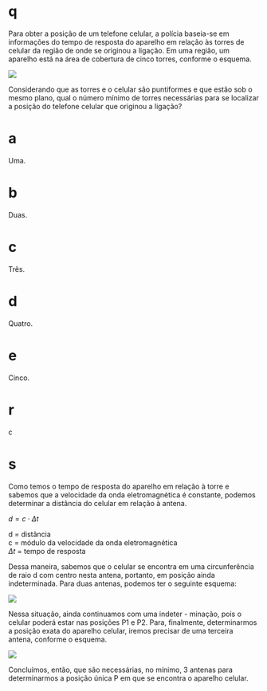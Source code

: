 # q
Para obter a posição de um telefone celular, a polícia baseia-se em informações do tempo de resposta do aparelho em relação às torres de celular da região de onde se originou a ligação. Em uma região, um aparelho está na área de cobertura de cinco torres, conforme o esquema.

![](https://firebasestorage.googleapis.com/v0/b/firebase-enemio.appspot.com/o/questoes%2F183%2Fad07683c-93d1-33ff-99d4-bdf3860140a7.png?alt=media\&token=bba63530-9fe3-41ae-a051-1907d23d0e4b)

Considerando que as torres e o celular são puntiformes e que estão sob o mesmo plano, qual o número mínimo de torres necessárias para se localizar a posição do telefone celular que originou a ligação?

# a
Uma.

# b
Duas.

# c
Três.

# d
Quatro.

# e
Cinco.

# r
c

# s
Como temos o tempo de resposta do aparelho em relação à torre e sabemos que a velocidade da onda eletromagnética é constante, podemos determinar a distância do celular em relação à antena.

$d = c \cdot \Delta t$

d = distância\
c = módulo da velocidade da onda eletromagnética\
$\Delta t$ = tempo de resposta

Dessa maneira, sabemos que o celular se encontra em uma circunferência de raio d com centro nesta antena, portanto, em posição ainda indeterminada. Para duas antenas, podemos ter o seguinte esquema:

![](https://firebasestorage.googleapis.com/v0/b/firebase-enemio.appspot.com/o/questoes%2F183%2F96b77307-291f-c2b2-663a-13858a67c5ef.png?alt=media\&token=edeac1b8-18fb-475a-95d6-fd7cb173adfd)

Nessa situação, ainda continuamos com uma indeter - minação, pois o celular poderá estar nas posições P1 e P2. Para, finalmente, determinarmos a posição exata do aparelho celular, iremos precisar de uma terceira antena, conforme o esquema.

![](https://firebasestorage.googleapis.com/v0/b/firebase-enemio.appspot.com/o/questoes%2F183%2Fdabe107e-90b9-019c-9424-0d094b3d1764.png?alt=media\&token=ecbf0cac-06fc-411d-8cee-6a26b4f4df18)

Concluímos, então, que são necessárias, no mínimo, 3 antenas para determinarmos a posição única P em que se encontra o aparelho celular.
